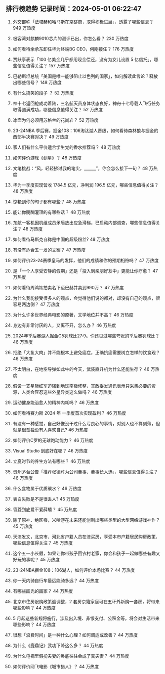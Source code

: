 
## 排行榜趋势 记录时间：2024-05-01 06:22:47
  
  1. 外交部称「法塔赫和哈马斯在京磋商，取得积极进展」，透露了哪些信息？ 949 万热度
    
  2. 极客湾对麒麟9010芯片的测评已出，你怎么看？ 230 万热度
    
  3. 如何看待余承东卸任华为终端BG CEO，何刚接任？ 176 万热度
    
  4. 贾跃亭表示「100 亿美金几乎都用现金偿还，没有为女儿设置 5 亿信托」，哪些信息值得关注？ 157 万热度
    
  5. 巴勒斯坦总统「美国是唯一能够阻止以色列的国家」，如何解读此言论？释放出哪些信号？ 148 万热度
    
  6. 有什么搞笑的段子 ？ 52 万热度
    
  7. 神十七返回舱成功着陆，三名航天员身体状态良好，神舟十七号载人飞行任务取得圆满成功，哪些信息值得关注？ 52 万热度
    
  8. 冰壶为何必须用苏格兰的花岗岩？ 52 万热度
    
  9. 23-24NBA 季后赛，掘金108：106淘汰湖人晋级，如何看待森林狼与掘金的西部半决赛对决？ 49 万热度
    
  10. 家人们有什么平价适合学生党的香水推荐吗？ 48 万热度
    
  11. 如何评价游戏《剑星》？ 48 万热度
    
  12. 文笔挑战：“风，轻轻拂过我的笔尖，______”，你会怎么接下一句？ 48 万热度
    
  13. 华为一季度实现营收 1784.5 亿元，净利润 196.5 亿元，哪些信息值得关注？ 48 万热度
    
  14. 惊艳到你的句子都有哪些？ 48 万热度
    
  15. 能让你醍醐灌顶的有哪些话？ 48 万热度
    
  16. 东航一客机因机组成员矛盾放出应急滑梯，已启动内部调查，哪些信息值得关注？ 48 万热度
    
  17. 如何看待马斯克自称是中国的超级粉丝? 48 万热度
    
  18. 有没有适合五一发的文案？ 47 万热度
    
  19. 如何评价23-24赛季皇马的发挥，他们的成绩和你的预期相符吗？ 47 万热度
    
  20. 是「一个人享受安静的假期」还是「投入到亲朋好友中」更能让你疗愈？ 47 万热度
    
  21. 如何看待周鸿祎拍卖名下迈巴赫并卖到990万？ 47 万热度
    
  22. 为什么我能接受很多人的观点，会觉得他们说的都对，却没有自己的观点，很容易两边倒？ 47 万热度
    
  23. 为什么许多世界经典电影的原著，文学地位并不高？ 46 万热度
    
  24. 身边有非常讨厌的人，又离不开，怎么办？ 46 万热度
    
  25. 2024年季后赛湖人掘金G5罚球比27:9。你还见过哪些夸张的季后赛罚球比？ 46 万热度
    
  26. 拒绝「大鱼大肉」并不能根本上避免癌症，正确抗癌需要树立怎样的饮食观？ 46 万热度
    
  27. 不太明白，在地空导弹如此牛的今天，武装直升机为什么还能生存？ 46 万热度
    
  28. 假设一支星际红军迫降到地球南极修整，其政委发通讯表示只采集必要的资源，人类会容忍这些外星异类这么做吗？ 46 万热度
    
  29. 运动健身能治愈人的精神内耗吗？ 46 万热度
    
  30. 如何看待赛力斯 2024 年 一季度首次实现盈利？ 46 万热度
    
  31. 有没有一种感觉，自己好像没干过什么亏良心的事情，对别人也不算刻薄，但就是很孤独没有人喜欢自己? 46 万热度
    
  32. 如何评价C罗的无球跑动能力？ 46 万热度
    
  33. Visual Studio 到底好在哪？ 46 万热度
    
  34. 立夏时节的养生方法有哪些？ 46 万热度
    
  35. 贵州茅台公告「推荐张德芹为公司董事、董事长人选」，哪些信息值得关注？ 46 万热度
    
  36. 什么食物属于优质碳水？ 46 万热度
    
  37. 表白失败是不是很丢人? 45 万热度
    
  38. 香菱到底爱不爱薛蟠？ 45 万热度
    
  39. 除了原神、绝区零，米哈游在未来还能创制出哪些类型的大型网络游戏神作？ 45 万热度
    
  40. 天津发文，北京市、河北省户籍人员在津买房，享受本市户籍居民购房政策，哪些信息值得关注？ 45 万热度
    
  41. 这个五一小长假，如果让你带孩子回农村老家，你会和孩子一起做哪些有趣又好玩的事呢？ 45 万热度
    
  42. 23-24NBA掘金108：106湖人，如何评价本场比赛？ 44 万热度
    
  43. 你一天内骑自行车最远能骑多远？ 44 万热度
    
  44. 有哪些画光的画家？ 44 万热度
    
  45. 北京市住房限购政策迎调整，2 套房京籍家庭可在五环外新购一套房，将带来哪些影响？ 44 万热度
    
  46. 5 月起这些新规将施行，涉及出入境、非银支付、公积金等，将会对生活带来哪些影响？ 44 万热度
    
  47. 很想「浪费时间」是一种什么心理？如何调适或改善？ 44 万热度
    
  48. 为什么《鹿鼎记》武功下降这么多？ 44 万热度
    
  49. 为什么电视里假扮夫妻的卧底往往会成了真夫妻？ 44 万热度
    
  50. 如何评价网飞电影《城市猎人》？ 44 万热度
    